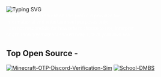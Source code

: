 <div align="left" style="max-width: 400px;">
  <img src="https://readme-typing-svg.demolab.com?font=Segoe+UI&size=20&pause=1000&color=FFFFFF&center=false&vCenter=false&width=300&lines=#Spin" alt="Typing SVG" />
  <br />
  <sub style="color:white; font-family:Segoe UI; font-size:12px;">
    <strong>Disclaimer:</strong> The content on this profile is provided for<br />
    informational and entertainment purposes only.<br />
    I am not responsible for how others choose to use, interpret,<br />
    or act upon any material shared here. Use at your own risk.
  </sub>
</div>









## Top Open Source -
[![Minecraft-OTP-Discord-Verification-Sim](https://github-readme-stats.vercel.app/api/pin/?username=BackAgainSpin&repo=Minecraft-OTP-Discord-Verification-Sim&border_color=2563EB&bg_color=0D1117&title_color=58A6FF&text_color=8B949E&icon_color=58A6FF)](https://github.com/BackAgainSpin/Minecraft-OTP-Discord-Verification-Sim)
[![School-DMBS](https://github-readme-stats.vercel.app/api/pin/?username=BackAgainSpin&repo=School-DMBS&border_color=2563EB&bg_color=0D1117&title_color=58A6FF&text_color=8B949E&icon_color=58A6FF)](https://github.com/BackAgainSpin/School-DMBS)



